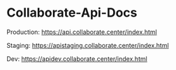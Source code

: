 # Collaborate-Api-Docs

Production:
https://api.collaborate.center/index.html

Staging:
https://apistaging.collaborate.center/index.html

Dev:
https://apidev.collaborate.center/index.html
